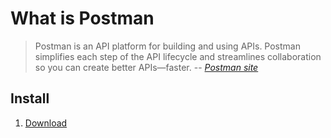 # What is Postman


> Postman is an API platform for building and using APIs.
> Postman simplifies each step of the API lifecycle and streamlines collaboration so you can create better APIs—faster.
> -- *[Postman site]*

## Install

1. [Download]

[Download]: https://www.postman.com/downloads/
[Postman site]: https://www.postman.com
